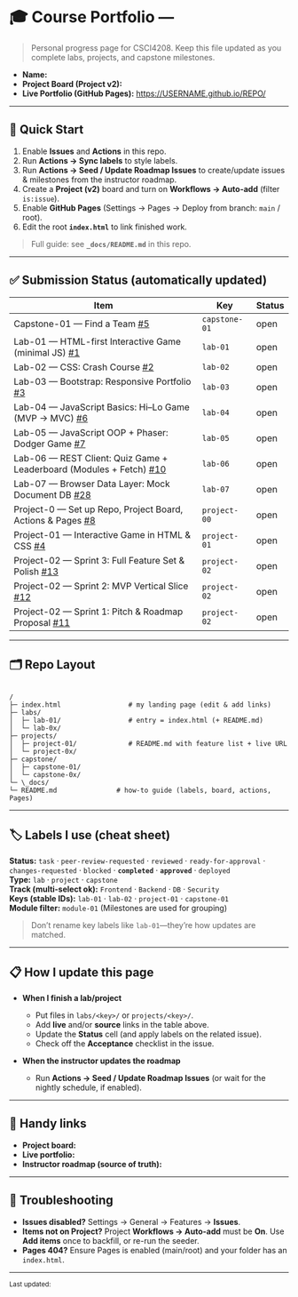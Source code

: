 # 🎓 Course Portfolio — <Your Name>

> Personal progress page for CSCI4208. Keep this file updated as you complete labs, projects, and capstone milestones.

- **Name:** <Your Name>
- **Project Board (Project v2):** <paste your board URL here>
- **Live Portfolio (GitHub Pages):** <https://USERNAME.github.io/REPO/>

---

## 🚀 Quick Start

1. Enable **Issues** and **Actions** in this repo.
2. Run **Actions → Sync labels** to style labels.
3. Run **Actions → Seed / Update Roadmap Issues** to create/update issues & milestones from the instructor roadmap.
4. Create a **Project (v2)** board and turn on **Workflows → Auto-add** (filter `is:issue`).
5. Enable **GitHub Pages** (Settings → Pages → Deploy from branch: `main` / root).
6. Edit the root **`index.html`** to link finished work.

> Full guide: see **`_docs/README.md`** in this repo.

---

## ✅ Submission Status (automatically updated)

<!-- STATUS:START -->
| Item | Key | Status |
|---|---|---|
| Capstone-01 — Find a Team [#5](https://github.com/scalemailted/test-roadmap-maker-v02/issues/5) | `capstone-01` | open |
| Lab-01 — HTML-first Interactive Game (minimal JS) [#1](https://github.com/scalemailted/test-roadmap-maker-v02/issues/1) | `lab-01` | open |
| Lab-02 — CSS: Crash Course [#2](https://github.com/scalemailted/test-roadmap-maker-v02/issues/2) | `lab-02` | open |
| Lab-03 — Bootstrap: Responsive Portfolio [#3](https://github.com/scalemailted/test-roadmap-maker-v02/issues/3) | `lab-03` | open |
| Lab-04 — JavaScript Basics: Hi–Lo Game (MVP → MVC) [#6](https://github.com/scalemailted/test-roadmap-maker-v02/issues/6) | `lab-04` | open |
| Lab-05 — JavaScript OOP + Phaser: Dodger Game [#7](https://github.com/scalemailted/test-roadmap-maker-v02/issues/7) | `lab-05` | open |
| Lab-06 — REST Client: Quiz Game + Leaderboard (Modules + Fetch) [#10](https://github.com/scalemailted/test-roadmap-maker-v02/issues/10) | `lab-06` | open |
| Lab-07 — Browser Data Layer: Mock Document DB [#28](https://github.com/scalemailted/test-roadmap-maker-v02/issues/28) | `lab-07` | open |
| Project-0 — Set up Repo, Project Board, Actions & Pages [#8](https://github.com/scalemailted/test-roadmap-maker-v02/issues/8) | `project-00` | open |
| Project-01 — Interactive Game in HTML & CSS [#4](https://github.com/scalemailted/test-roadmap-maker-v02/issues/4) | `project-01` | open |
| Project-02 — Sprint 3: Full Feature Set & Polish [#13](https://github.com/scalemailted/test-roadmap-maker-v02/issues/13) | `project-02` | open |
| Project-02 — Sprint 2: MVP Vertical Slice [#12](https://github.com/scalemailted/test-roadmap-maker-v02/issues/12) | `project-02` | open |
| Project-02 — Sprint 1: Pitch & Roadmap Proposal [#11](https://github.com/scalemailted/test-roadmap-maker-v02/issues/11) | `project-02` | open |
<!-- STATUS:END -->


---

## 🗂️ Repo Layout

```

/
├─ index.html                 # my landing page (edit & add links)
├─ labs/
│  ├─ lab-01/                 # entry = index.html (+ README.md)
│  └─ lab-0x/
├─ projects/
│  ├─ project-01/             # README.md with feature list + live URL
│  └─ project-0x/
├─ capstone/
│  ├─ capstone-01/
│  └─ capstone-0x/
└─ \_docs/
└─ README.md               # how-to guide (labels, board, actions, Pages)

```

---

## 🏷️ Labels I use (cheat sheet)

**Status:** `task` · `peer-review-requested` · `reviewed` · `ready-for-approval` · `changes-requested` · `blocked` · **`completed`** · **`approved`** · `deployed`  
**Type:** `lab` · `project` · `capstone`  
**Track (multi-select ok):** `Frontend` · `Backend` · `DB` · `Security`  
**Keys (stable IDs):** `lab-01` · `lab-02` · `project-01` · `capstone-01`  
**Module filter:** `module-01` (Milestones are used for grouping)

> Don’t rename key labels like `lab-01`—they’re how updates are matched.

---

## 📋 How I update this page

- **When I finish a lab/project**
  - Put files in `labs/<key>/` or `projects/<key>/`.
  - Add **live** and/or **source** links in the table above.
  - Update the **Status** cell (and apply labels on the related issue).
  - Check off the **Acceptance** checklist in the issue.

- **When the instructor updates the roadmap**
  - Run **Actions → Seed / Update Roadmap Issues** (or wait for the nightly schedule, if enabled).

---

## 🧰 Handy links

- **Project board:** <paste URL>  
- **Live portfolio:** <paste URL>  
- **Instructor roadmap (source of truth):** <link to instructor repo or roadmap.json>

---

## 🔧 Troubleshooting

- **Issues disabled?** Settings → General → Features → **Issues**.  
- **Items not on Project?** Project **Workflows → Auto-add** must be **On**. Use **Add items** once to backfill, or re-run the seeder.  
- **Pages 404?** Ensure Pages is enabled (main/root) and your folder has an `index.html`.

---

<sub>Last updated: <!-- yyyy-mm-dd --> </sub>

